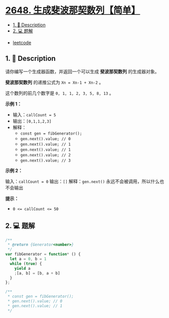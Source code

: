 # [2648. 生成斐波那契数列【简单】](https://github.com/Tdahuyou/leetcode/tree/main/2648.%20%E7%94%9F%E6%88%90%E6%96%90%E6%B3%A2%E9%82%A3%E5%A5%91%E6%95%B0%E5%88%97%E3%80%90%E7%AE%80%E5%8D%95%E3%80%91)

<!-- region:toc -->
- [1. 📝 Description](#1--description)
- [2. 💻 题解](#2--题解)
<!-- endregion:toc -->



- [leetcode](https://leetcode.cn/problems/generate-fibonacci-sequence)

## 1. 📝 Description

请你编写一个生成器函数，并返回一个可以生成 **斐波那契数列** 的生成器对象。

**斐波那契数列** 的递推公式为 `Xn = Xn-1 + Xn-2` 。

这个数列的前几个数字是 `0, 1, 1, 2, 3, 5, 8, 13` 。

**示例 1：**

- 输入：`callCount = 5`
- 输出：`[0,1,1,2,3]`
- 解释：
  - `const gen = fibGenerator();`
  - `gen.next().value; // 0`
  - `gen.next().value; // 1`
  - `gen.next().value; // 1`
  - `gen.next().value; // 2`
  - `gen.next().value; // 3`

**示例 2：**

输入：`callCount = 0`
输出：`[]`
解释：`gen.next()` 永远不会被调用，所以什么也不会输出

**提示：**

- `0 <= callCount <= 50`

## 2. 💻 题解

```javascript
/**
 * @return {Generator<number>}
 */
var fibGenerator = function* () {
  let a = 0, b = 1
  while (true) {
    yield a
    ;[a, b] = [b, a + b]
  }
};

/**
 * const gen = fibGenerator();
 * gen.next().value; // 0
 * gen.next().value; // 1
 */
```


